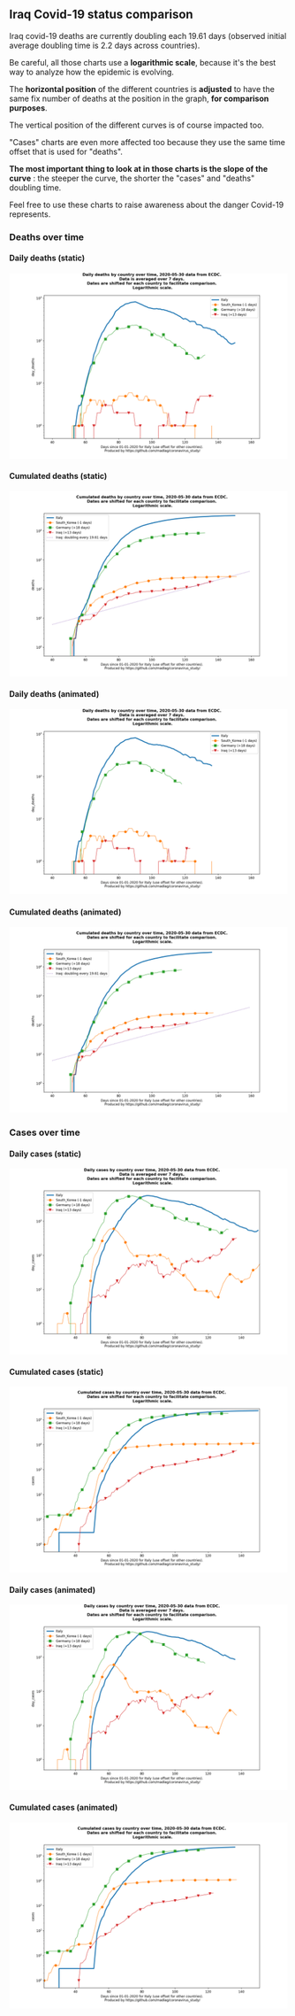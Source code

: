 ## Iraq Covid-19 status comparison 

Iraq covid-19 deaths are currently doubling each 19.61 days (observed initial average doubling time is 2.2 days across countries).



Be careful, all those charts use a **logarithmic scale**, because it's the best way to analyze how the epidemic is evolving.
 
The **horizontal position** of the different countries is **adjusted** to have the same fix number of deaths at the position in the graph, **for comparison purposes**.

The vertical position of the different curves is of course impacted too.

"Cases" charts are even more affected too because they use the same time offset that is used for "deaths".

**The most important thing to look at in those charts is the slope of the curve** : the steeper the curve, the shorter the "cases" and "deaths" doubling time.

Feel free to use these charts to raise awareness about the danger Covid-19 represents. 


 
### Deaths over time
 
#### Daily deaths (static)
![Iraq covid-19 daily deaths static chart](https://raw.githubusercontent.com/madlag/coronavirus_study/master/notebooks/graphs/2020-05-30/countries/Iraq/2020-05-30_Iraq_day_deaths.png "Iraq covid-19 day_deaths static chart")   
 
#### Cumulated deaths (static)
![Iraq covid-19 cumulated deaths static chart](https://raw.githubusercontent.com/madlag/coronavirus_study/master/notebooks/graphs/2020-05-30/countries/Iraq/2020-05-30_Iraq_deaths.png "Iraq covid-19 deaths static chart")   
 
#### Daily deaths (animated)
![Iraq covid-19 daily deaths animated chart](https://raw.githubusercontent.com/madlag/coronavirus_study/master/notebooks/graphs/2020-05-30/countries/Iraq/2020-05-30_Iraq_day_deaths.gif "Iraq covid-19 day_deaths animated chart")   
 
#### Cumulated deaths (animated)
![Iraq covid-19 cumulated deaths animated chart](https://raw.githubusercontent.com/madlag/coronavirus_study/master/notebooks/graphs/2020-05-30/countries/Iraq/2020-05-30_Iraq_deaths.gif "Iraq covid-19 deaths animated chart")   

 
### Cases over time
 
#### Daily cases (static)
![Iraq covid-19 daily cases static chart](https://raw.githubusercontent.com/madlag/coronavirus_study/master/notebooks/graphs/2020-05-30/countries/Iraq/2020-05-30_Iraq_day_cases.png "Iraq covid-19 day_cases static chart")   
 
#### Cumulated cases (static)
![Iraq covid-19 cumulated cases static chart](https://raw.githubusercontent.com/madlag/coronavirus_study/master/notebooks/graphs/2020-05-30/countries/Iraq/2020-05-30_Iraq_cases.png "Iraq covid-19 cases static chart")   
 
#### Daily cases (animated)
![Iraq covid-19 daily cases animated chart](https://raw.githubusercontent.com/madlag/coronavirus_study/master/notebooks/graphs/2020-05-30/countries/Iraq/2020-05-30_Iraq_day_cases.gif "Iraq covid-19 day_cases animated chart")   
 
#### Cumulated cases (animated)
![Iraq covid-19 cumulated cases animated chart](https://raw.githubusercontent.com/madlag/coronavirus_study/master/notebooks/graphs/2020-05-30/countries/Iraq/2020-05-30_Iraq_cases.gif "Iraq covid-19 cases animated chart")   

